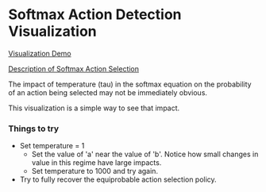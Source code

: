 # Softmax Action Detection Visualization

[Visualization Demo](https://iandanforth.github.io/smaction/)

[Description of Softmax Action Selection](http://www.incompleteideas.net/book/ebook/node17.html)

The impact of temperature (tau) in the softmax equation on the probability of an action being selected may not be immediately obvious.

This visualization is a simple way to see that impact.

### Things to try

 - Set temperature = 1
     - Set the value of 'a' near the value of 'b'. Notice how small changes in value in this regime have large impacts.
     - Set temperature to 1000 and try again.
 - Try to fully recover the equiprobable action selection policy.
 
